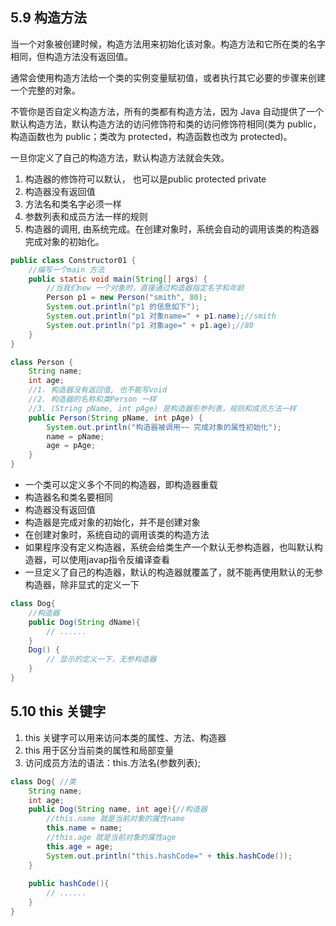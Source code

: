 ## 5.9 构造方法

当一个对象被创建时候，构造方法用来初始化该对象。构造方法和它所在类的名字相同，但构造方法没有返回值。

通常会使用构造方法给一个类的实例变量赋初值，或者执行其它必要的步骤来创建一个完整的对象。

不管你是否自定义构造方法，所有的类都有构造方法，因为 Java 自动提供了一个默认构造方法，默认构造方法的访问修饰符和类的访问修饰符相同(类为 public，构造函数也为 public；类改为 protected，构造函数也改为 protected)。

一旦你定义了自己的构造方法，默认构造方法就会失效。

1) 构造器的修饰符可以默认， 也可以是public protected private
2) 构造器没有返回值
3) 方法名和类名字必须一样
4) 参数列表和成员方法一样的规则
5) 构造器的调用, 由系统完成。在创建对象时，系统会自动的调用该类的构造器完成对象的初始化。

~~~java
public class Constructor01 {
    //编写一个main 方法
    public static void main(String[] args) {
        //当我们new 一个对象时，直接通过构造器指定名字和年龄
        Person p1 = new Person("smith", 80);
        System.out.println("p1 的信息如下");
        System.out.println("p1 对象name=" + p1.name);//smith
        System.out.println("p1 对象age=" + p1.age);//80
    }
}

class Person {
    String name;
    int age;
    //1. 构造器没有返回值, 也不能写void
    //2. 构造器的名称和类Person 一样
    //3. (String pName, int pAge) 是构造器形参列表，规则和成员方法一样
	public Person(String pName, int pAge) {
		System.out.println("构造器被调用~~ 完成对象的属性初始化");
		name = pName;
		age = pAge;
	}
}
~~~

- 一个类可以定义多个不同的构造器，即构造器重载
- 构造器名和类名要相同
- 构造器没有返回值
- 构造器是完成对象的初始化，并不是创建对象
- 在创建对象时，系统自动的调用该类的构造方法
- 如果程序没有定义构造器，系统会给类生产一个默认无参构造器，也叫默认构造器，可以使用javap指令反编译查看
- 一旦定义了自己的构造器，默认的构造器就覆盖了，就不能再使用默认的无参构造器，除非显式的定义一下

~~~java
class Dog{
    //构造器
    public Dog(String dName){
        // ......
    }
    Dog() {
        // 显示的定义一下，无参构造器
    }
}
~~~

## 5.10 this 关键字

1) this 关键字可以用来访问本类的属性、方法、构造器
2) this 用于区分当前类的属性和局部变量
3) 访问成员方法的语法：this.方法名(参数列表);

~~~java
class Dog{ //类
    String name;
    int age;
    public Dog(String name, int age){//构造器
        //this.name 就是当前对象的属性name
        this.name = name;
        //this.age 就是当前对象的属性age
        this.age = age;
        System.out.println("this.hashCode=" + this.hashCode());
    }
    
    public hashCode(){
        // ......
    }
}
~~~

